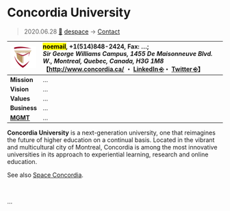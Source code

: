 # Concordia University
> 2020.06.28 [🚀](../../index/index.md) [despace](../index.md) → [Contact](../contact.md)

|[![](../f/con/c/concordia_univ_logo1_thumb.png)](../f/con/c/concordia_univ_logo1.png)|<mark>noemail</mark>, +1(514)848-2424, Fax: …;<br> *Sir George Williams Campus, 1455 De Maisonneuve Blvd. W., Montreal, Quebec, Canada, H3G 1M8*<br> 【<http://www.concordia.ca/> ・ [LinkedIn ⎆](https://www.linkedin.com/school/concordia-university/)・ [Twitter ⎆](https://twitter.com/Concordia)】|
|:--|:--|
|**Mission**|…|
|**Vision**|…|
|**Values**|…|
|**Business**|…|
|**[MGMT](../mgmt.md)**|…|

**Concordia University** is a next-generation university, one that reimagines the future of higher education on a continual basis. Located in the vibrant and multicultural city of Montreal, Concordia is among the most innovative universities in its approach to experiential learning, research and online education.

See also [Space Concordia](space_concordia.md).

<p style="page-break-after:always"> </p>

…

